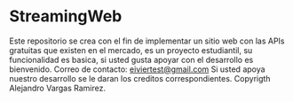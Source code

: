 # StreamingWeb
Este repositorio se crea con el fin de implementar un sitio web con las APIs gratuitas que existen en el mercado, es un proyecto estudiantil, su funcionalidad es basica, si usted gusta apoyar con el desarrollo es bienvenido.
Correo de contacto: eiviertest@gmail.com
Si usted apoya nuestro desarrollo se le daran los creditos correspondientes. Copyrigth  Alejandro Vargas Ramirez.
